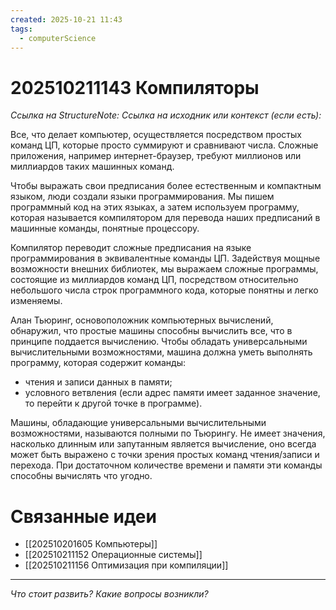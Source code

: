 ```yaml
---
created: 2025-10-21 11:43
tags:
  - computerScience
---
```

# 202510211143 Компиляторы

*Ссылка на StructureNote:*
*Ссылка на исходник или контекст (если есть):*

Все, что делает компьютер, осуществляется посредством простых команд ЦП, которые просто суммируют и сравнивают числа. Сложные приложения, например интернет-браузер, требуют миллионов или миллиардов таких машинных команд.

Чтобы выражать свои предписания более естественным и компактным языком, люди создали языки программирования. Мы пишем программный код на этих языках, а затем используем программу, которая называется компилятором для перевода наших предписаний в машинные команды, понятные процессору.

Компилятор переводит сложные предписания на языке программирования в эквивалентные команды ЦП. Задействуя мощные возможности внешних библиотек, мы выражаем сложные программы, состоящие из миллиардов команд ЦП, посредством относительно небольшого числа строк программного кода, которые понятны и легко изменяемы.

Алан Тьюринг, основоположник компьютерных вычислений, обнаружил, что простые машины способны вычислить все, что в принципе поддается вычислению. Чтобы обладать универсальными вычислительными возможностями, машина должна уметь выполнять программу, которая содержит команды:

- чтения и записи данных в памяти;
- условного ветвления (если адрес памяти имеет заданное значение, то перейти к другой точке в программе).

Машины, обладающие универсальными вычислительными возможностями, называются полными по Тьюрингу. Не имеет значения, насколько длинным или запутанным является вычисление, оно всегда может быть выражено с точки зрения простых команд чтения/записи и перехода. При достаточном количестве времени и памяти эти команды способны вычислять что угодно.

# Связанные идеи

- [[202510201605 Компьютеры]]
- [[202510211152 Операционные системы]]
- [[202510211156 Оптимизация при компиляции]]

---

*Что стоит развить? Какие вопросы возникли?*
